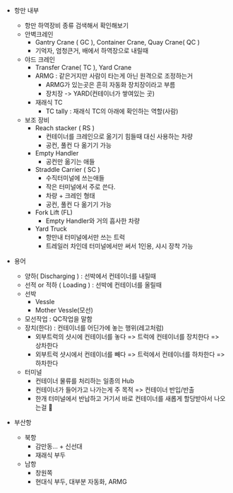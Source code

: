- 항만 내부
	- 항만 하역장비 종류 검색해서 확인해보기
	- 안벽크레인 
		- Gantry Crane ( GC ), Container Crane, Quay Crane( QC ) 
		- 기억자, 엄청큰거, 배에서 하역장으로 내릴때
	- 야드 크레인
		- Transfer Crane( TC ), Yard Crane
		- ARMG : 같은거지만 사람이 타는게 아닌 원격으로 조정하는거
			- ARMG가 있는곳은 흔히 자동화 장치장이라고 부름
			- 장치장 -> YARD(컨테이너가 쌓여있는 곳)
		- 재래식 TC
			- TC tally : 재래식 TC의 아래에 확인하는 역할(사람)
	- 보조 장비
		- Reach stacker ( RS )
			- 컨테이너를 크레인으로 옮기기 힘들때 대신 사용하는 차량
			- 공컨, 풀컨 다 옮기기 가능
		- Empty Handler
			- 공컨만 옮기는 애들
		- Straddle Carrier ( SC )
			- 수직터미널에 쓰는애들
			- 작은 터미널에서 주로 쓴다. 
			- 차량 + 크레인 형태
			- 공컨, 풀컨 다 옮기기 가능
		- Fork Lift (FL)
			- Empty Handler와 거의 흡사한 차량
		- Yard Truck
			- 항만내 터미널에서만 쓰는 트럭
			- 트레일러 차인데 터미널에서만 써서 1인용, 샤시 장착 가능

- 용어
	- 양하( Discharging ) : 선박에서 컨테이너를 내릴때
	- 선적 or 적하 ( Loading ) : 선박에 컨테이너를 올릴때
	- 선박
		- Vessle
		- Mother Vessle(모선)
	- 모선작업 : QC작업을 말함
	- 장치(한다) : 컨테이너를 어딘가에 놓는 행위(레고처럼)
		- 외부트럭의 샷시에 컨테이너를 놓다 => 트럭에 컨테이너를 장치한다 =>  상차한다
		- 외부트럭 샷시에서 컨테이너를 빼다 => 트럭에서 컨테이너를 하차한다 => 하차한다
	- 터미널 
		- 컨테이너 물류를 처리하는 일종의 Hub
		- 컨테이너가 들어가고 나가는게 주 목적 => 컨테이너 반입/반출
		- 한개 터미널에서 반납하고 거기서 바로 컨테이너를 새롭게 할당받아서 나오는걸
		


- 부산항
	- 북항
		- 감만동... + 신선대
		- 재래식 부두
	- 남항
		- 창원쪽
		- 현대식 부두, 대부분 자동화, ARMG